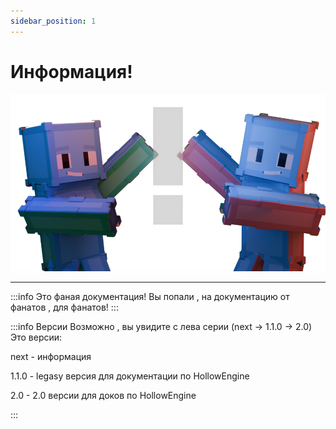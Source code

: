 ```yaml
---
sidebar_position: 1
---
```


# Информация!

![info](fd.info0001.png "by uertyk_")

---
:::info Это фаная документация!
Вы попали , на документацию от фанатов , для фанатов!
:::

:::info Версии
Возможно , вы увидите с лева серии (next -> 1.1.0 -> 2.0)
Это версии:

next - информация

1.1.0 - legasy версия для документации по HollowEngine

2.0 - 2.0 версии для доков по HollowEngine

:::
